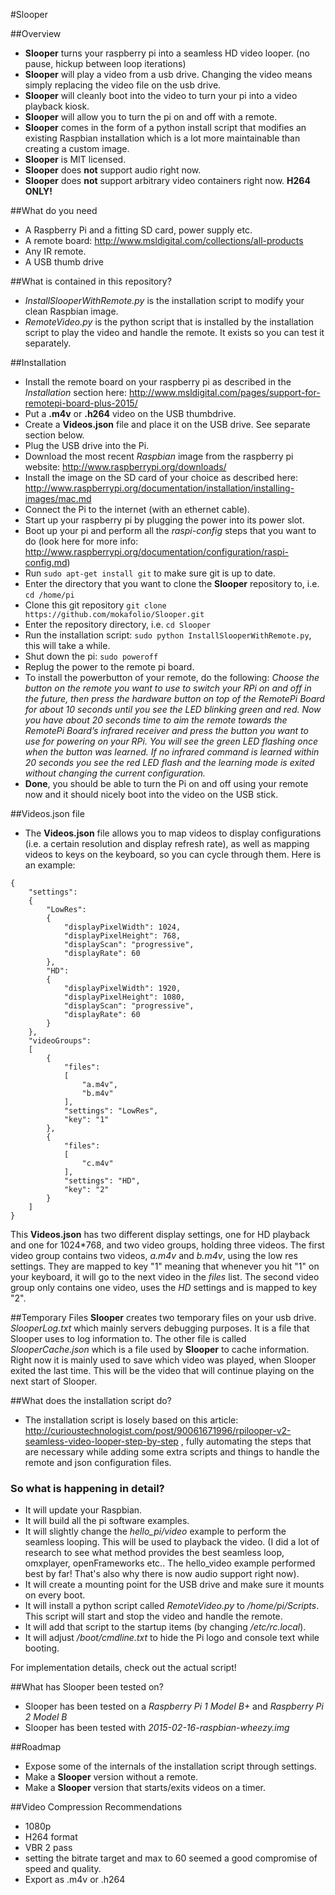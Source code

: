 #Slooper

##Overview
- **Slooper** turns your raspberry pi into a seamless HD video looper. (no pause, hickup between loop iterations)
- **Slooper** will play a video from a usb drive. Changing the video means simply replacing the video file on the usb drive.
- **Slooper** will cleanly boot into the video to turn your pi into a video playback kiosk.
- **Slooper** will allow you to turn the pi on and off with a remote.
- **Slooper** comes in the form of a python install script that modifies an existing Raspbian installation which is a lot more maintainable than creating a custom image.
- **Slooper** is MIT licensed.
- **Slooper** does **not** support audio right now.
- **Slooper** does **not** support arbitrary video containers right now. **H264 ONLY!**

##What do you need
- A Raspberry Pi and a fitting SD card, power supply etc.
- A remote board: http://www.msldigital.com/collections/all-products
- Any IR remote.
- A USB thumb drive

##What is contained in this repository?
- *InstallSlooperWithRemote.py* is the installation script to modify your clean Raspbian image.
- *RemoteVideo.py* is the python script that is installed by the installation script to play the video and handle the remote. It exists so you can test it separately.

##Installation
- Install the remote board on your raspberry pi as described in the *Installation* section here: http://www.msldigital.com/pages/support-for-remotepi-board-plus-2015/
- Put a **.m4v** or **.h264** video on the USB thumbdrive.
- Create a **Videos.json** file and place it on the USB drive. See separate section below.
- Plug the USB drive into the Pi. 
- Download the most recent *Raspbian* image from the raspberry pi website: http://www.raspberrypi.org/downloads/
- Install the image on the SD card of your choice as described here: http://www.raspberrypi.org/documentation/installation/installing-images/mac.md
- Connect the Pi to the internet (with an ethernet cable).
- Start up your raspberry pi by plugging the power into its power slot.
- Boot up your pi and perform all the *raspi-config* steps that you want to do (look here for more info: http://www.raspberrypi.org/documentation/configuration/raspi-config.md)
- Run `sudo apt-get install git` to make sure git is up to date.
- Enter the directory that you want to clone the **Slooper** repository to, i.e. `cd /home/pi`
- Clone this git repository `git clone https://github.com/mokafolio/Slooper.git`
- Enter the repository directory, i.e. `cd Slooper`
- Run the installation script: `sudo python InstallSlooperWithRemote.py`, this will take a while.
- Shut down the pi: `sudo poweroff`
- Replug the power to the remote pi board.
- To install the powerbutton of your remote, do the following: *Choose the button on the remote you want to use to switch your RPi on and off in the future, then press the hardware button on top of the RemotePi Board for about 10 seconds until you see the LED blinking green and red. Now you have about 20 seconds time to aim the remote towards the RemotePi Board’s infrared receiver and press the button you want to use for powering on your RPi. You will see the green LED flashing once when the button was learned. If no infrared command is learned within 20 seconds you see the red LED flash and the learning mode is exited without changing the current configuration.*
- **Done**, you should be able to turn the Pi on and off using your remote now and it should nicely boot into the video on the USB stick.

##Videos.json file
- The **Videos.json** file allows you to map videos to display configurations (i.e. a certain resolution and display refresh rate), as well as mapping videos to keys on the keyboard, so you can cycle through them.
Here is an example:
```
{
	"settings": 
	{
		"LowRes":
		{
			"displayPixelWidth": 1024,
			"displayPixelHeight": 768,
			"displayScan": "progressive",
			"displayRate": 60
		},
		"HD":
		{
			"displayPixelWidth": 1920,
			"displayPixelHeight": 1080,
			"displayScan": "progressive",
			"displayRate": 60
		}
	},
	"videoGroups":
	[
		{
			"files": 
			[
				"a.m4v",
				"b.m4v"
			],
			"settings": "LowRes",
			"key": "1"
		},
		{
			"files":
			[
				"c.m4v"
			],
			"settings": "HD",
			"key": "2"
		}
	]
}
```

This **Videos.json** has two different display settings, one for HD playback and one for 1024*768, and two video groups, holding three videos.
The first video group contains two videos, *a.m4v* and *b.m4v*, using the low res settings. They are mapped to key "1" meaning that whenever you hit "1" on your keyboard, it will go to the next video in the *files* list.
The second video group only contains one video, uses the *HD* settings and is mapped to key "2".

##Temporary Files
**Slooper** creates two temporary files on your usb drive. *SlooperLog.txt* which mainly servers debugging purposes. It is a file that Slooper uses to log information to. The other file is called *SlooperCache.json* which is a file used by **Slooper** to cache information. Right now it is mainly used to save which video was played, when Slooper exited the last time. This will be the video that will continue playing on the next start of Slooper.

##What does the installation script do?
- The installation script is losely based on this article: http://curioustechnologist.com/post/90061671996/rpilooper-v2-seamless-video-looper-step-by-step , fully automating the steps that are necessary while adding some extra scripts and things to handle the remote and json configuration files.

### So what is happening in detail?
- It will update your Raspbian.
- It will build all the pi software examples.
- It will slightly change the *hello_pi/video* example to perform the seamless looping. This will be used to playback the video. (I did a lot of research to see what method provides the best seamless loop, omxplayer, openFrameworks etc.. The hello_video example performed best by far! That's also why there is now audio support right now).
- It will create a mounting point for the USB drive and make sure it mounts on every boot.
- It will install a python script called *RemoteVideo.py* to */home/pi/Scripts*. This script will start and stop the video and handle the remote.
- It will add that script to the startup items (by changing */etc/rc.local*).
- It will adjust */boot/cmdline.txt* to hide the Pi logo and console text while booting.

For implementation details, check out the actual script!

##What has Slooper been tested on?
- Slooper has been tested on a *Raspberry Pi 1 Model B+* and *Raspberry Pi 2 Model B*
- Slooper has been tested with *2015-02-16-raspbian-wheezy.img*

##Roadmap
- Expose some of the internals of the installation script through settings.
- Make a **Slooper** version without a remote.
- Make a **Slooper** version that starts/exits videos on a timer.

##Video Compression Recommendations
- 1080p
- H264 format
- VBR 2 pass
- setting the bitrate target and max to 60 seemed a good compromise of speed and quality.
- Export as .m4v or .h264